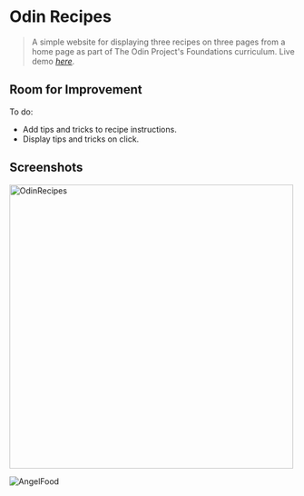 # Odin Recipes
> A simple website for displaying three recipes on three pages from a home page as part of The Odin Project's Foundations curriculum.
> Live demo [_here_](https://doozles411.github.io/Odin-recipes/).

## Room for Improvement
To do:
- Add tips and tricks to recipe instructions.
- Display tips and tricks on click.

## Screenshots
<img width="500" alt="OdinRecipes" src="https://user-images.githubusercontent.com/96557009/178850856-861e0596-1dce-43ae-9211-3332359bb3a3.png">

![AngelFood](https://user-images.githubusercontent.com/96557009/178851057-8934d9a7-1a43-44a6-9b18-155d07e4ce3c.png)

